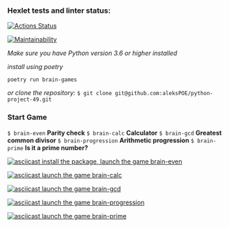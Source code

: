### Hexlet tests and linter status:
[![Actions Status](https://github.com/aleksPOE/python-project-49/actions/workflows/hexlet-check.yml/badge.svg)](https://github.com/aleksPOE/python-project-49/actions)

[![Maintainability](https://api.codeclimate.com/v1/badges/9b8ebb1f942dfc1c3331/maintainability)](https://codeclimate.com/github/aleksPOE/python-project-49/maintainability)

*Make sure you have Python version 3.6 or higher installed*

*install using poetry*

`poetry run brain-games`

*or clone the repository:*
`$ git clone git@github.com:aleksPOE/python-project-49.git`

### **Start Game**

`$ brain-even` **Parity check**
`$ brain-calc` **Calculator**
`$ brain-gcd` **Greatest common divisor**
`$ brain-progression` **Arithmetic progression**
`$ brain-prime` **Is it a prime number?**

[![asciicast install the package, launch the game brain-even](https://asciinema.org/a/Z7M16tm0d9VeDMEwlwkTOgdra.svg)](https://asciinema.org/a/Z7M16tm0d9VeDMEwlwkTOgdra)

[![asciicast launch the game brain-calc](https://asciinema.org/a/fJSxjQEO8q9n1SoDD7dh9RFa9.svg)](https://asciinema.org/a/fJSxjQEO8q9n1SoDD7dh9RFa9)

[![asciicast launch the game brain-gcd](https://asciinema.org/a/y60gfJQal9rv2KRI9mY6NlQ9A.svg)](https://asciinema.org/a/y60gfJQal9rv2KRI9mY6NlQ9A)

[![asciicast launch the game brain-progression](https://asciinema.org/a/sduzdn0QTw7J5aWMDgmRnhhDa.svg)](https://asciinema.org/a/sduzdn0QTw7J5aWMDgmRnhhDa)

[![asciicast launch the game brain-prime](https://asciinema.org/a/uIq9H3zXteLswFuYnVhGie1Ve.svg)](https://asciinema.org/a/uIq9H3zXteLswFuYnVhGie1Ve)
